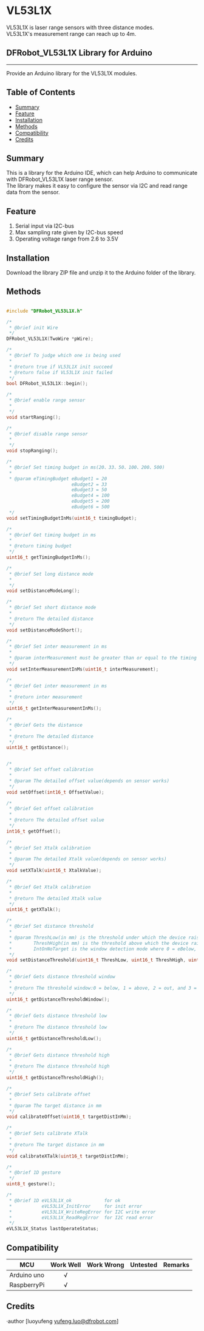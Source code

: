 # VL53L1X


VL53L1X is laser range sensors with three distance modes.<br>
VL53L1X's measurement range can reach up to 4m.<br>

## DFRobot_VL53L1X Library for Arduino
---------------------------------------------------------
Provide an Arduino library for the VL53L1X modules.

## Table of Contents

* [Summary](#summary)
* [Feature](#feature)
* [Installation](#installation)
* [Methods](#methods)
* [Compatibility](#compatibility)
* [Credits](#credits)
<snippet>
<content>

## Summary
This is a library for the Arduino IDE, which can help Arduino to communicate with DFRobot_VL53L1X laser range sensor.<br>
The library makes it easy to configure the sensor via I2C and read range data from the sensor.<br>

## Feature
1. Serial input via I2C-bus
2. Max sampling rate given by I2C-bus speed
3. Operating voltage range from 2.6 to 3.5V

## Installation

Download the library ZIP file and unzip it to the Arduino folder of the library.<br>

## Methods

```C++

#include "DFRobot_VL53L1X.h"

/*
 * @brief init Wire
 */
DFRobot_VL53L1X(TwoWire *pWire);

/* 
 * @brief To judge which one is being used 
 *
 * @return true if VL53L1X init succeed
 * @return false if VL53L1X init failed
 */
bool DFRobot_VL53L1X::begin();

/*
 * @brief enable range sensor
 *
 */
void startRanging();

/*
 * @brief disable range sensor
 *
 */
void stopRanging();

/*
 * @brief Set timing budget in ms(20、33、50、100、200、500)
 *
 * @param eTimingBudget eBudget1 = 20
                        eBudget2 = 33
                        eBudget3 = 50
                        eBudget4 = 100
                        eBudget5 = 200
                        eBudget6 = 500
 */
void setTimingBudgetInMs(uint16_t timingBudget);

/*
 * @brief Get timing budget in ms
 *
 * @return timing budget
 */
uint16_t getTimingBudgetInMs();

/*
 * @brief Set long distance mode
 *
 */
void setDistanceModeLong();

/*
 * @brief Set short distance mode
 *
 * @return The detailed distance
 */
void setDistanceModeShort();

/*
 * @brief Set inter measurement in ms
 *
 * @param interMeasurement must be greater than or equal to the timing budget
 */
void setInterMeasurementInMs(uint16_t interMeasurement);

/*
 * @brief Get inter measurement in ms
 *
 * @return inter measurement
 */
uint16_t getInterMeasurementInMs();

/*
 * @brief Gets the distansce
 *
 * @return The detailed distance
 */
uint16_t getDistance(); 


/*
 * @brief Set offset calibration
 *
 * @param The detailed offset value(depends on sensor works)
 */
void setOffset(int16_t OffsetValue);

/*
 * @brief Get offset calibration
 *
 * @return The detailed offset value
 */
int16_t getOffset();

/*
 * @brief Set Xtalk calibration
 *
 * @param The detailed Xtalk value(depends on sensor works)
 */
void setXTalk(uint16_t XtalkValue);

/*
 * @brief Get Xtalk calibration
 *
 * @return The detailed Xtalk value
 */
uint16_t getXTalk(); 

/*
 * @brief Set distance threshold
 *
 * @param ThreshLow(in mm) is the threshold under which the device raises an interrupt if window = 0
 *        ThreshHigh(in mm) is the threshold above which the device raises an interrupt if window = 1
 *        IntOnNoTarget is the window detection mode where 0 = eBelow, 1 = eAbove, 2 = eOut, and 3 = eIn
 */
void setDistanceThreshold(uint16_t ThreshLow, uint16_t ThreshHigh, uint8_t Window);

/*
 * @brief Gets distance threshold window
 *
 * @return The threshold window:0 = below, 1 = above, 2 = out, and 3 = in
 */
uint16_t getDistanceThresholdWindow();

/*
 * @brief Gets distance threshold low
 *
 * @return The distance threshold low
 */
uint16_t getDistanceThresholdLow();

/*
 * @brief Gets distance threshold high
 *
 * @return The distance threshold high
 */
uint16_t getDistanceThresholdHigh(); 

/*
 * @brief Sets calibrate offset
 *
 * @param The target distance in mm
 */
void calibrateOffset(uint16_t targetDistInMm);

/*
 * @brief Sets calibrate XTalk
 *
 * @return The target distance in mm
 */
void calibrateXTalk(uint16_t targetDistInMm);

/*
 * @brief 1D gesture
 */
uint8_t gesture();

/*
 * @brief 1D eVL53L1X_ok            for ok 
 *           eVL53L1X_InitError     for init error
 *           eVL53L1X_WriteRegError for I2C write error
 *           eVL53L1X_ReadRegError  for I2C read error
 */
eVL53L1X_Status lastOperateStatus;
```



## Compatibility

MCU                | Work Well | Work Wrong | Untested  | Remarks
------------------ | :----------: | :----------: | :---------: | -----
Arduino uno |       √      |             |            | 
RaspberryPi |       √      |             |            | 


## Credits

·author [luoyufeng yufeng.luo@dfrobot.com]
